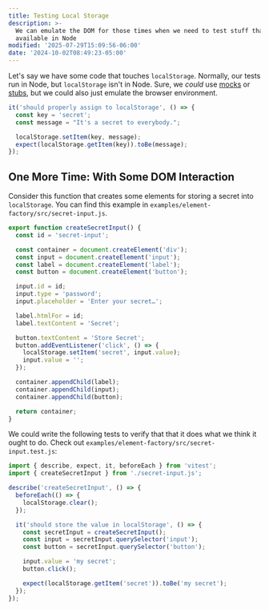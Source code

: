 ```yaml
---
title: Testing Local Storage
description: >-
  We can emulate the DOM for those times when we need to test stuff that is not
  available in Node
modified: '2025-07-29T15:09:56-06:00'
date: '2024-10-02T08:49:23-05:00'
---
```


Let's say we have some code that touches `localStorage`. Normally, our tests run in Node, but `localStorage` isn't in Node. Sure, we _could_ use [mocks](mocks.md) or [stubs](stubs.md), but we could also just emulate the browser environment.

```javascript
it('should properly assign to localStorage', () => {
  const key = 'secret';
  const message = "It's a secret to everybody.";

  localStorage.setItem(key, message);
  expect(localStorage.getItem(key)).toBe(message);
});
```

## One More Time: With Some DOM Interaction

Consider this function that creates some elements for storing a secret into `localStorage`. You can find this example in `examples/element-factory/src/secret-input.js`.

```javascript
export function createSecretInput() {
  const id = 'secret-input';

  const container = document.createElement('div');
  const input = document.createElement('input');
  const label = document.createElement('label');
  const button = document.createElement('button');

  input.id = id;
  input.type = 'password';
  input.placeholder = 'Enter your secret…';

  label.htmlFor = id;
  label.textContent = 'Secret';

  button.textContent = 'Store Secret';
  button.addEventListener('click', () => {
    localStorage.setItem('secret', input.value);
    input.value = '';
  });

  container.appendChild(label);
  container.appendChild(input);
  container.appendChild(button);

  return container;
}
```

We could write the following tests to verify that that it does what we think it ought to do. Check out `examples/element-factory/src/secret-input.test.js`:

```javascript
import { describe, expect, it, beforeEach } from 'vitest';
import { createSecretInput } from './secret-input.js';

describe('createSecretInput', () => {
  beforeEach(() => {
    localStorage.clear();
  });

  it('should store the value in localStorage', () => {
    const secretInput = createSecretInput();
    const input = secretInput.querySelector('input');
    const button = secretInput.querySelector('button');

    input.value = 'my secret';
    button.click();

    expect(localStorage.getItem('secret')).toBe('my secret');
  });
});
```
